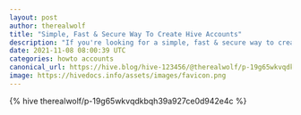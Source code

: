 ```yaml
---
layout: post
author: therealwolf
title: "Simple, Fast & Secure Way To Create Hive Accounts"
description: "If you're looking for a simple, fast & secure way to create Hive accounts ..."
date: 2021-11-08 08:00:39 UTC
categories: howto accounts
canonical_url: https://hive.blog/hive-123456/@therealwolf/p-19g65wkvqdkbqh39a927ce0d942e4c
image: https://hivedocs.info/assets/images/favicon.png
---
```

{% hive therealwolf/p-19g65wkvqdkbqh39a927ce0d942e4c %}
